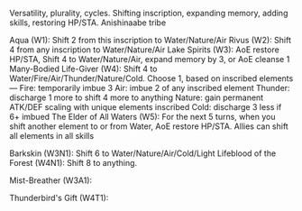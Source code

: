 Versatility, plurality, cycles. Shifting inscription, expanding memory, adding skills, restoring HP/STA. 
Anishinaabe tribe

Aqua (W1): Shift 2 from this inscription to Water/Nature/Air
Rivus (W2): Shift 4 from any inscription to Water/Nature/Air
Lake Spirits (W3): AoE restore HP/STA, Shift 4 to Water/Nature/Air, expand memory by 3, or AoE cleanse 1
Many-Bodied Life-Giver (W4): Shift 4 to Water/Fire/Air/Thunder/Nature/Cold. Choose 1, based on inscribed elements —
    Fire: temporarily imbue 3
    Air: imbue 2 of any inscribed element
    Thunder: discharge 1 more to shift 4 more to anything
    Nature: gain permanent ATK/DEF scaling with unique elements inscribed
    Cold: discharge 3 less if 6+ imbued
The Elder of All Waters (W5): For the next 5 turns, when you shift another element to or from Water, AoE restore HP/STA. Allies can shift all elements in all skills

Barkskin (W3N1): Shift 6 to Water/Nature/Air/Cold/Light
Lifeblood of the Forest (W4N1): Shift 8 to anything. 

Mist-Breather (W3A1):



Thunderbird's Gift (W4T1):
